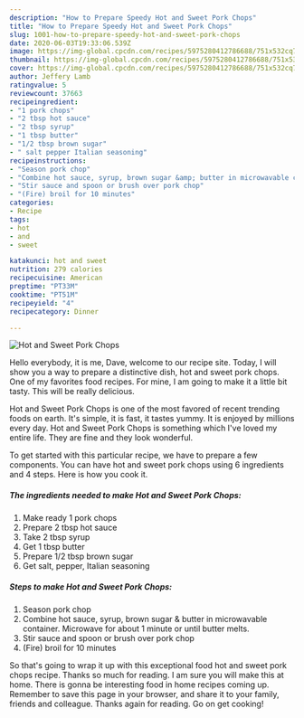 ```yaml
---
description: "How to Prepare Speedy Hot and Sweet Pork Chops"
title: "How to Prepare Speedy Hot and Sweet Pork Chops"
slug: 1001-how-to-prepare-speedy-hot-and-sweet-pork-chops
date: 2020-06-03T19:33:06.539Z
image: https://img-global.cpcdn.com/recipes/5975280412786688/751x532cq70/hot-and-sweet-pork-chops-recipe-main-photo.jpg
thumbnail: https://img-global.cpcdn.com/recipes/5975280412786688/751x532cq70/hot-and-sweet-pork-chops-recipe-main-photo.jpg
cover: https://img-global.cpcdn.com/recipes/5975280412786688/751x532cq70/hot-and-sweet-pork-chops-recipe-main-photo.jpg
author: Jeffery Lamb
ratingvalue: 5
reviewcount: 37663
recipeingredient:
- "1 pork chops"
- "2 tbsp hot sauce"
- "2 tbsp syrup"
- "1 tbsp butter"
- "1/2 tbsp brown sugar"
- " salt pepper Italian seasoning"
recipeinstructions:
- "Season pork chop"
- "Combine hot sauce, syrup, brown sugar &amp; butter in microwavable container. Microwave for about 1 minute or until butter melts."
- "Stir sauce and spoon or brush over pork chop"
- "(Fire) broil for 10 minutes"
categories:
- Recipe
tags:
- hot
- and
- sweet

katakunci: hot and sweet 
nutrition: 279 calories
recipecuisine: American
preptime: "PT33M"
cooktime: "PT51M"
recipeyield: "4"
recipecategory: Dinner

---
```



![Hot and Sweet Pork Chops](https://img-global.cpcdn.com/recipes/5975280412786688/751x532cq70/hot-and-sweet-pork-chops-recipe-main-photo.jpg)

Hello everybody, it is me, Dave, welcome to our recipe site. Today, I will show you a way to prepare a distinctive dish, hot and sweet pork chops. One of my favorites food recipes. For mine, I am going to make it a little bit tasty. This will be really delicious.

Hot and Sweet Pork Chops is one of the most favored of recent trending foods on earth. It's simple, it is fast, it tastes yummy. It is enjoyed by millions every day. Hot and Sweet Pork Chops is something which I've loved my entire life. They are fine and they look wonderful.




To get started with this particular recipe, we have to prepare a few components. You can have hot and sweet pork chops using 6 ingredients and 4 steps. Here is how you cook it.

<!--inarticleads1-->

##### The ingredients needed to make Hot and Sweet Pork Chops:

1. Make ready 1 pork chops
1. Prepare 2 tbsp hot sauce
1. Take 2 tbsp syrup
1. Get 1 tbsp butter
1. Prepare 1/2 tbsp brown sugar
1. Get  salt, pepper, Italian seasoning




<!--inarticleads2-->

##### Steps to make Hot and Sweet Pork Chops:

1. Season pork chop
1. Combine hot sauce, syrup, brown sugar &amp; butter in microwavable container. Microwave for about 1 minute or until butter melts.
1. Stir sauce and spoon or brush over pork chop
1. (Fire) broil for 10 minutes




So that's going to wrap it up with this exceptional food hot and sweet pork chops recipe. Thanks so much for reading. I am sure you will make this at home. There is gonna be interesting food in home recipes coming up. Remember to save this page in your browser, and share it to your family, friends and colleague. Thanks again for reading. Go on get cooking!
